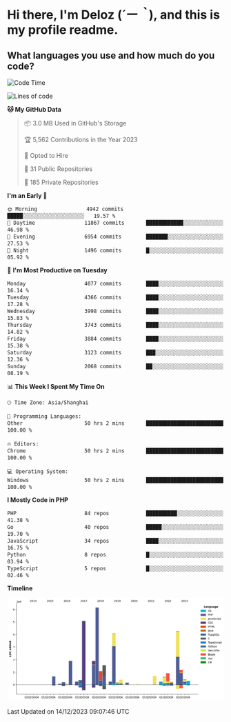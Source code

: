 # **Hi there, I'm Deloz (*´ー｀*), and this is my profile readme.**

## **What languages you use and how much do you code?**

<!--START_SECTION:waka-->
![Code Time](http://img.shields.io/badge/Code%20Time-2%2C994%20hrs%201%20min-blue)

![Lines of code](https://img.shields.io/badge/From%20Hello%20World%20I%27ve%20Written-33.2%20million%20lines%20of%20code-blue)

**🐱 My GitHub Data** 

> 📦 3.0 MB Used in GitHub's Storage 
 > 
> 🏆 5,562 Contributions in the Year 2023
 > 
> 💼 Opted to Hire
 > 
> 📜 31 Public Repositories 
 > 
> 🔑 185 Private Repositories 
 > 
**I'm an Early 🐤** 

```text
🌞 Morning                4942 commits        █████░░░░░░░░░░░░░░░░░░░░   19.57 % 
🌆 Daytime                11867 commits       ████████████░░░░░░░░░░░░░   46.98 % 
🌃 Evening                6954 commits        ███████░░░░░░░░░░░░░░░░░░   27.53 % 
🌙 Night                  1496 commits        █░░░░░░░░░░░░░░░░░░░░░░░░   05.92 % 
```
📅 **I'm Most Productive on Tuesday** 

```text
Monday                   4077 commits        ████░░░░░░░░░░░░░░░░░░░░░   16.14 % 
Tuesday                  4366 commits        ████░░░░░░░░░░░░░░░░░░░░░   17.28 % 
Wednesday                3998 commits        ████░░░░░░░░░░░░░░░░░░░░░   15.83 % 
Thursday                 3743 commits        ████░░░░░░░░░░░░░░░░░░░░░   14.82 % 
Friday                   3884 commits        ████░░░░░░░░░░░░░░░░░░░░░   15.38 % 
Saturday                 3123 commits        ███░░░░░░░░░░░░░░░░░░░░░░   12.36 % 
Sunday                   2068 commits        ██░░░░░░░░░░░░░░░░░░░░░░░   08.19 % 
```


📊 **This Week I Spent My Time On** 

```text
🕑︎ Time Zone: Asia/Shanghai

💬 Programming Languages: 
Other                    50 hrs 2 mins       █████████████████████████   100.00 % 

🔥 Editors: 
Chrome                   50 hrs 2 mins       █████████████████████████   100.00 % 

💻 Operating System: 
Windows                  50 hrs 2 mins       █████████████████████████   100.00 % 
```

**I Mostly Code in PHP** 

```text
PHP                      84 repos            ██████████░░░░░░░░░░░░░░░   41.38 % 
Go                       40 repos            █████░░░░░░░░░░░░░░░░░░░░   19.70 % 
JavaScript               34 repos            ████░░░░░░░░░░░░░░░░░░░░░   16.75 % 
Python                   8 repos             █░░░░░░░░░░░░░░░░░░░░░░░░   03.94 % 
TypeScript               5 repos             █░░░░░░░░░░░░░░░░░░░░░░░░   02.46 % 
```



**Timeline**

![Lines of Code chart](https://raw.githubusercontent.com/deloz/deloz/main/assets/bar_graph.png)


 Last Updated on 14/12/2023 09:07:46 UTC
<!--END_SECTION:waka-->
